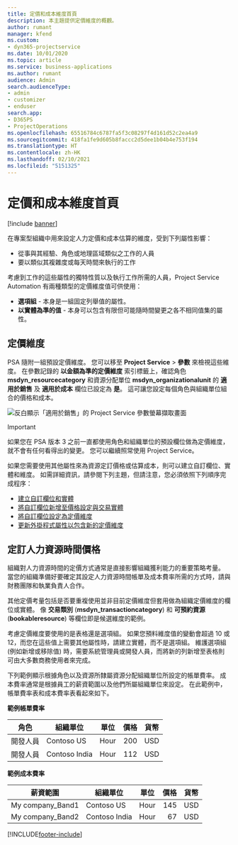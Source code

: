```yaml
---
title: 定價和成本維度首頁
description: 本主題提供定價維度的概觀。
author: rumant
manager: kfend
ms.custom:
- dyn365-projectservice
ms.date: 10/01/2020
ms.topic: article
ms.service: business-applications
ms.author: rumant
audience: Admin
search.audienceType:
- admin
- customizer
- enduser
search.app:
- D365PS
- ProjectOperations
ms.openlocfilehash: 65516784c6787fa5f3c08297f4d161d52c2ea4a9
ms.sourcegitcommit: 418fa1fe9d605b8faccc2d5dee1b04b4e753f194
ms.translationtype: HT
ms.contentlocale: zh-HK
ms.lasthandoff: 02/10/2021
ms.locfileid: "5151325"
---
```

# <a name="pricing-and-costing-dimensions-home-page"></a>定價和成本維度首頁

[!include [banner](../includes/psa-now-project-operations.md)]

在專案型組織中用來設定人力定價和成本估算的維度，受到下列屬性影響：

- 從事與其經驗、角色或地理區域類似之工作的人員
- 要以類似其複雜度或每天時間來執行的工作

考慮到工作的這些屬性的獨特性質以及執行工作所需的人員，Project Service Automation 有兩種類型的定價維度值可供使用： 

- **選項組** - 本身是一組固定列舉值的屬性。
- **以實體為準的值** - 本身可以包含有限但可能隨時間變更之各不相同值集的屬性。

## <a name="pricing-dimensions"></a>定價維度

PSA 隨附一組預設定價維度。 您可以移至 **Project Service** > **參數** 來檢視這些維度。 在參數記錄的 **以金額為準的定價維度** 索引標籤上，確認角色 **msdyn_resourcecategory** 和資源分配單位 **msdyn_organizationalunit** 的 **適用於銷售** 及 **適用於成本** 欄位已設定為 **是**。 這可讓您設定每個角色與組織單位組合的價格和成本。

![反白顯示「適用於銷售」的 Project Service 參數螢幕擷取畫面](media/PS-OOB-parameters.png)

> [!IMPORTANT]
> 如果您在 PSA 版本 3 之前一直都使用角色和組織單位的預設欄位做為定價維度，就不會有任何看得出的變更。 您可以繼續照常使用 Project Service。 

如果您需要使用其他屬性來為資源定訂價格或估算成本，則可以建立自訂欄位、實體和維度。 如需詳細資訊，請參閱下列主題，但請注意，您必須依照下列順序完成程序：

- [建立自訂欄位和實體](create-custom-fields-entities.md)
- [將自訂欄位新增至價格設定與交易實體](field-references.md)
- [將自訂欄位設定為定價維度](set-up-pricing-dimensions.md)
- [更新外掛程式屬性以包含新的定價維度](update-plug-in-attributes.md)

## <a name="pricing-human-resource-time"></a>定訂人力資源時間價格
組織對人力資源時間的定價方式通常是直接影響組織獲利能力的重要策略考量。 當您的組織準備好要確定其設定人力資源時間帳單及成本費率所需的方式時，請與財務團隊和執業負責人合作。

其他定價考量包括是否要重複使用並非目前定價維度但套用做為組織定價維度的欄位或實體。 像 **交易類別** (**msdyn_transactioncategory**) 和 **可預約資源** (**bookableresource**) 等欄位即是候選維度的範例。 

考慮定價維度要使用的是表格還是選項組。 如果您預料維度值的變動會超過 10 或 12，而您在這些值上需要其他屬性時，請建立實體，而不是選項組。 維護選項組 (例如新增或移除值) 時，需要系統管理員或開發人員，而將新的列新增至表格則可由大多數商務使用者來完成。

下列範例顯示根據角色以及資源所隸屬資源分配組織單位所設定的帳單費率。 成本費率通常是根據員工的薪資範圍以及他們所屬組織單位來設定。 在此範例中，帳單費率表和成本費率表看起來如下。

**範例帳單費率**

| 角色        | 組織單位    |單位      |價格      |貨幣  |
| ------------|-------------|----------|----------:|----------|
| 開發人員   | Contoso US  |Hour | 200|USD     |
| 開發人員   | Contoso India |Hour|   112|USD     |


**範例成本費率**

| 薪資範圍     | 組織單位    |單位      |價格      |貨幣  |
| ----------------|-------------|----------|----------:|----------|
| My company_Band1 | Contoso US  |Hour | 145|USD     |
| My company_Band2 | Contoso India |Hour|   67|USD     |


[!INCLUDE[footer-include](../includes/footer-banner.md)]
